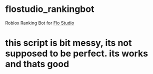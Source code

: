 # flostudio_rankingbot

Roblox Ranking Bot for <a href="https://www.roblox.com/groups/12224071/Flo-Studio">Flo Studio</a> 

# this script is bit messy, its not supposed to be perfect. its works and thats good
